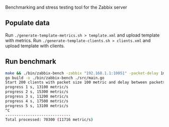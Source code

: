 Benchmarking and stress testing tool for the Zabbix server

## Populate data

Run `./generate-template-metrics.sh > template.xml` and upload template with metrics.
Run `./generate-template-clients.sh > clients.xml` and upload template with clients.

## Run benchmark

```bash
make && ./bin/zabbix-bench -zabbix "192.168.1.1:10051" -packet-delay 1ms
go build -o ./bin/zabbix-bench ./src/main.go
Start 200 clients with packet size 100 metric and delay between packets 1ms
progress 1 s, 13100 metric/s
progress 2 s, 15300 metric/s
progress 3 s, 11200 metric/s
progress 4 s, 17500 metric/s
progress 5 s, 13100 metric/s
^C
-----------------------------
Total processed: 70300 (11716 metric/s)
```
